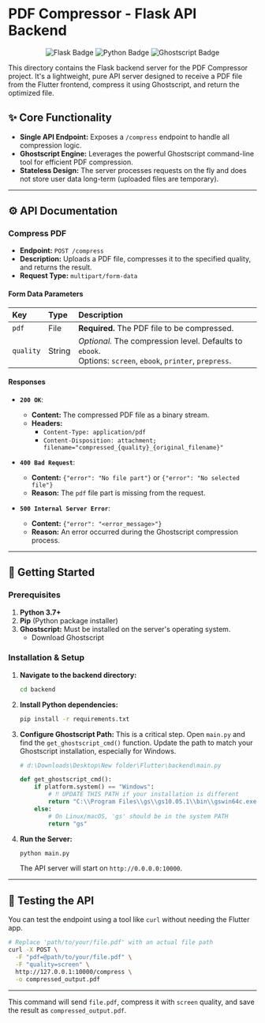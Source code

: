 # PDF Compressor - Flask API Backend

<p align="center">
  <img src="https://img.shields.io/badge/Flask-000000?style=for-the-badge&logo=flask&logoColor=white" alt="Flask Badge"/>
  <img src="https://img.shields.io/badge/Python-3776AB?style=for-the-badge&logo=python&logoColor=white" alt="Python Badge"/>
  <img src="https://img.shields.io/badge/Ghostscript-v10.x-red.svg?style=for-the-badge" alt="Ghostscript Badge"/>
</p>

This directory contains the Flask backend server for the PDF Compressor project. It's a lightweight, pure API server designed to receive a PDF file from the Flutter frontend, compress it using Ghostscript, and return the optimized file.

## ✨ Core Functionality

-   **Single API Endpoint:** Exposes a `/compress` endpoint to handle all compression logic.
-   **Ghostscript Engine:** Leverages the powerful Ghostscript command-line tool for efficient PDF compression.
-   **Stateless Design:** The server processes requests on the fly and does not store user data long-term (uploaded files are temporary).

---

## ⚙️ API Documentation

### Compress PDF

-   **Endpoint:** `POST /compress`
-   **Description:** Uploads a PDF file, compresses it to the specified quality, and returns the result.
-   **Request Type:** `multipart/form-data`

#### Form Data Parameters

| Key       | Type   | Description                                                                                             |
| :-------- | :----- | :------------------------------------------------------------------------------------------------------ |
| `pdf`     | File   | **Required.** The PDF file to be compressed.                                                            |
| `quality` | String | *Optional.* The compression level. Defaults to `ebook`.<br>Options: `screen`, `ebook`, `printer`, `prepress`. |

#### Responses

-   **`200 OK`**:
    -   **Content:** The compressed PDF file as a binary stream.
    -   **Headers:**
        -   `Content-Type: application/pdf`
        -   `Content-Disposition: attachment; filename="compressed_{quality}_{original_filename}"`

-   **`400 Bad Request`**:
    -   **Content:** `{"error": "No file part"}` or `{"error": "No selected file"}`
    -   **Reason:** The `pdf` file part is missing from the request.

-   **`500 Internal Server Error`**:
    -   **Content:** `{"error": "<error_message>"}`
    -   **Reason:** An error occurred during the Ghostscript compression process.

---

## 🚀 Getting Started

### Prerequisites

1.  **Python 3.7+**
2.  **Pip** (Python package installer)
3.  **Ghostscript:** Must be installed on the server's operating system.
    -   Download Ghostscript

### Installation & Setup

1.  **Navigate to the backend directory:**
    ```bash
    cd backend
    ```

2.  **Install Python dependencies:**
    ```bash
    pip install -r requirements.txt
    ```

3.  **Configure Ghostscript Path:**
    This is a critical step. Open `main.py` and find the `get_ghostscript_cmd()` function. Update the path to match your Ghostscript installation, especially for Windows.

    ```python
    # d:\Downloads\Desktop\New folder\Flutter\backend\main.py

    def get_ghostscript_cmd():
        if platform.system() == "Windows":
            # ‼️ UPDATE THIS PATH if your installation is different
            return "C:\\Program Files\\gs\\gs10.05.1\\bin\\gswin64c.exe"
        else:
            # On Linux/macOS, 'gs' should be in the system PATH
            return "gs"
    ```

4.  **Run the Server:**
    ```bash
    python main.py
    ```
    The API server will start on `http://0.0.0.0:10000`.

---

## 🧪 Testing the API

You can test the endpoint using a tool like `curl` without needing the Flutter app.

```bash
# Replace 'path/to/your/file.pdf' with an actual file path
curl -X POST \
  -F "pdf=@path/to/your/file.pdf" \
  -F "quality=screen" \
  http://127.0.0.1:10000/compress \
  -o compressed_output.pdf
```

----
This command will send `file.pdf`, compress it with `screen` quality, and save the result as `compressed_output.pdf`.

